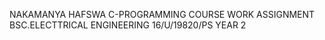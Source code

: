 NAKAMANYA HAFSWA
C-PROGRAMMING COURSE WORK ASSIGNMENT
BSC.ELECTTRICAL ENGINEERING
16/U/19820/PS
YEAR 2
